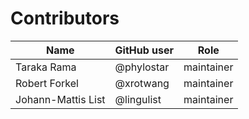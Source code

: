 # Contributors

Name               | GitHub user | Role
---                | ---         | ---
Taraka Rama | @phylostar | maintainer
Robert Forkel | @xrotwang | maintainer
Johann-Mattis List | @lingulist | maintainer
